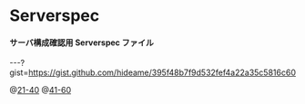 # Serverspec
#### サーバ構成確認用 Serverspec ファイル

---?gist=https://gist.github.com/hideame/395f48b7f9d532fef4a22a35c5816c60

@[21-40](21-40)
@[41-60](41-60)
